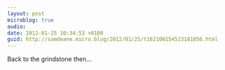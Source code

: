 ```yaml
---
layout: post
microblog: true
audio: 
date: 2012-01-25 10:34:53 +0100
guid: http://samdeane.micro.blog/2012/01/25/t162106154523181056.html
---
```

Back to the grindstone then…
